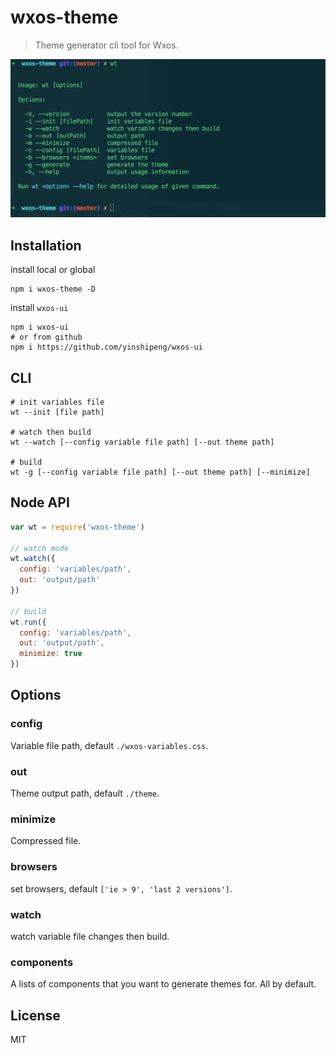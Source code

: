 # wxos-theme

> Theme generator cli tool for Wxos.

![](./media/wxos.gif)


## Installation
install local or global
```shell
npm i wxos-theme -D
```

install `wxos-ui`
```shell
npm i wxos-ui
# or from github
npm i https://github.com/yinshipeng/wxos-ui
```

## CLI
```shell
# init variables file
wt --init [file path]

# watch then build
wt --watch [--config variable file path] [--out theme path]

# build
wt -g [--config variable file path] [--out theme path] [--minimize]
```

## Node API
```javascript
var wt = require('wxos-theme')

// watch mode
wt.watch({
  config: 'variables/path',
  out: 'output/path'
})

// build
wt.run({
  config: 'variables/path',
  out: 'output/path',
  minimize: true
})
```

## Options
### config
Variable file path, default `./wxos-variables.css`.

### out
Theme output path, default `./theme`.

### minimize
Compressed file.

### browsers
set browsers, default `['ie > 9', 'last 2 versions']`.

### watch
watch variable file changes then build.

### components
A lists of components that you want to generate themes for.  All by default.

## License
MIT
